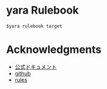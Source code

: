 # yara Rulebook
```
$yara rulebook target
```
# Acknowledgments
* [公式ドキュメント](http://yara.readthedocs.io/en/v3.5.0/index.html)
* [github](https://github.com/virustotal/yara)
* [rules](https://github.com/Yara-Rules/rules)
